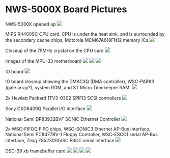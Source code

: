 # NWS-5000X Board Pictures
NWS-5000X opened up
![](img/5000x_open.jpeg)

MIPS R4400SC CPU card. CPU is under the heat sink, and is surrounded by the secondary cache chips, Motorola MCM67A618FN12 memory ICs
![](img/cpu_card.jpeg)

Closeup of the 75MHz crystal on the CPU card
![](img/cpu_card_crystal.jpeg)

Images of the MPU-33 motherboard
![](img/mpu33_below_cpu.jpeg)
![](img/mpu33_1.jpeg)
![](img/mpu33_2.jpeg)

IO board
![](img/io_board_overview.jpeg)

IO board closeup showing the DMAC3Q (DMA controller), WSC-PARK3 (gate array?), system ROM, and ST Micro Timekeeper RAM.
![](img/io_board_1.jpeg)

2x Hewlett Packard 1TV3-0302 SPIFI3 SCSI controllers
![](img/io_board_2.jpeg)

Sony CXD8409Q Parallel I/O Interface
![](img/io_board_3.jpeg)

National Semi DP83932BVF SONIC Ethernet Controller
![](img/io_board_4.jpeg)

2x WSC-FIFOQ FIFO chips, WSC-SONIC3 Ethernet AP-Bus interface, National Semi PC8477BV-1 Floppy Controller, WSC-ESCC1 serial AP-Bus interface, Zilog Z8523010VSC ESCC serial interface
![](img/io_board_5.jpeg)

DSC-39 xb framebuffer card
![](img/dsc39_logic.jpeg)
![](img/dsc39_buffer.jpeg)
![](img/dsc39_output_stage.jpeg)
![](img/dsc39_underside.jpeg)
